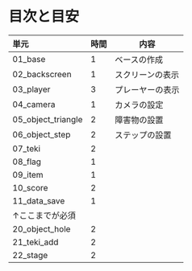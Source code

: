 # **目次と目安**

|  単元  |  時間  | 内容  |
| :---- | :---- | ---- |
|  01_base  |  1  |  ベースの作成  |
|  02_backscreen |  1  |  スクリーンの表示  |
|  03_player |  3  |  プレーヤーの表示  |
|  04_camera |  1  |  カメラの設定  |
|  05_object_triangle |  2  |  障害物の設置  |
|  06_object_step |  2  |  ステップの設置  |
|  07_teki |  2  |    |
|  08_flag |  1  |    |
|  09_item |  1  |    |
|  10_score |  2  |    |
|  11_data_save |  1  |    |
|  ↑ここまでが必須 |    |    |
|  20_object_hole |  2  |    |
|  21_teki_add |  2  |    |
|  22_stage |  2  |    |
